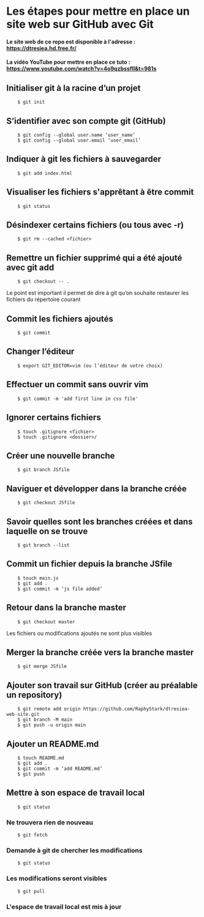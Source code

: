 # Les étapes pour mettre en place un site web sur GitHub avec Git

#### Le site web de ce repo est disponible à l'adresse : https://dtresiea.hd.free.fr/
#### La vidéo YouTube pour mettre en place ce tuto : https://www.youtube.com/watch?v=4o9qzbssfII&t=981s


## Initialiser git à la racine d’un projet
        $ git init

## S’identifier avec son compte git (GitHub)
        $ git config --global user.name ‘user_name’
        $ git config --global user.email ‘user_email’

## Indiquer à git les fichiers à sauvegarder
        $ git add index.html

## Visualiser les fichiers s'apprêtant à être commit 
        $ git status

## Désindexer certains fichiers (ou tous avec -r)  
        $ git rm --cached <fichier>

## Remettre un fichier supprimé qui a été ajouté avec git add 
        $ git checkout -- .
Le point est important  il permet de dire à git qu’on souhaite restaurer les fichiers du répertoire courant

## Commit les fichiers ajoutés 
        $ git commit

## Changer l’éditeur 
        $ export GIT_EDITOR=vim (ou l’éditeur de votre choix)

## Effectuer un commit sans ouvrir vim 
        $ git commit -m 'add first line in css file'

## Ignorer certains fichiers 
        $ touch .gitignore <fichier>
        $ touch .gitignore <dossier>/

## Créer une nouvelle branche 
        $ git branch JSfile

## Naviguer et développer dans la branche créée
        $ git checkout JSfile

## Savoir quelles sont les branches créées et dans laquelle on se trouve
        $ git branch --list

## Commit un fichier depuis la branche JSfile
        $ touch main.js
        $ git add .
        $ git commit -m ‘js file added’

## Retour dans la branche master
        $ git checkout master
Les fichiers ou modifications ajoutés ne sont plus visibles

## Merger la branche créée vers la branche master
        $ git merge JSfile

## Ajouter son travail sur GitHub (créer au préalable un repository)
        $ git remote add origin https://github.com/RaphyStark/dtresiea-web-site.git
        $ git branch -M main
        $ git push -u origin main

## Ajouter un README.md
        $ touch README.md
        $ git add .
        $ git commit -m ‘add README.md’
        $ git push
        
## Mettre à son espace de travail local
        $ git status
### Ne trouvera rien de nouveau
        $ git fetch
### Demande à git de chercher les modifications
        $ git status
### Les modifications seront visibles
        $ git pull
### L'espace de travail local est mis à jour
